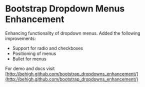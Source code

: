 Bootstrap Dropdown Menus Enhancement
===============================

Enhancing functionality of dropdown menus.
Added the following improvements:

* Support for radio and checkboxes
* Positioning of menus
* Bullet for menus

For demo and docs visit [http://behigh.github.com/bootstrap_dropdowns_enhancement/](http://behigh.github.com/bootstrap_dropdowns_enhancement/)
